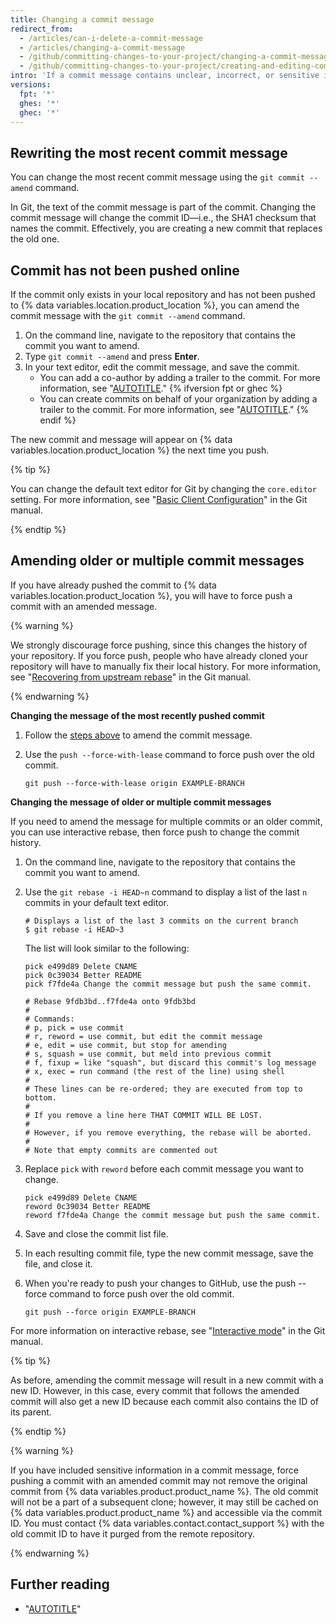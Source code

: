 ```yaml
---
title: Changing a commit message
redirect_from:
  - /articles/can-i-delete-a-commit-message
  - /articles/changing-a-commit-message
  - /github/committing-changes-to-your-project/changing-a-commit-message
  - /github/committing-changes-to-your-project/creating-and-editing-commits/changing-a-commit-message
intro: 'If a commit message contains unclear, incorrect, or sensitive information, you can amend it locally and push a new commit with a new message to {% data variables.product.product_name %}. You can also change a commit message to add missing information.'
versions:
  fpt: '*'
  ghes: '*'
  ghec: '*'
---
```

## Rewriting the most recent commit message

You can change the most recent commit message using the `git commit --amend` command.

In Git, the text of the commit message is part of the commit. Changing the commit message will change the commit ID—i.e., the SHA1 checksum that names the commit. Effectively, you are creating a new commit that replaces the old one.

## Commit has not been pushed online

If the commit only exists in your local repository and has not been pushed to {% data variables.location.product_location %}, you can amend the commit message with the `git commit --amend` command.

1. On the command line, navigate to the repository that contains the commit you want to amend.
1. Type `git commit --amend` and press **Enter**.
1. In your text editor, edit the commit message, and save the commit.
    - You can add a co-author by adding a trailer to the commit. For more information, see "[AUTOTITLE](/pull-requests/committing-changes-to-your-project/creating-and-editing-commits/creating-a-commit-with-multiple-authors)."
{% ifversion fpt or ghec %}
    - You can create commits on behalf of your organization by adding a trailer to the commit. For more information, see "[AUTOTITLE](/pull-requests/committing-changes-to-your-project/creating-and-editing-commits/creating-a-commit-on-behalf-of-an-organization)."
{% endif %}

The new commit and message will appear on {% data variables.location.product_location %} the next time you push.

{% tip %}

You can change the default text editor for Git by changing the `core.editor` setting. For more information, see "[Basic Client Configuration](https://git-scm.com/book/en/Customizing-Git-Git-Configuration#_basic_client_configuration)" in the Git manual.

{% endtip %}

## Amending older or multiple commit messages

If you have already pushed the commit to {% data variables.location.product_location %}, you will have to force push a commit with an amended message.

{% warning %}

We strongly discourage force pushing, since this changes the history of your repository. If you force push, people who have already cloned your repository will have to manually fix their local history. For more information, see "[Recovering from upstream rebase](https://git-scm.com/docs/git-rebase#_recovering_from_upstream_rebase)" in the Git manual.

{% endwarning %}

**Changing the message of the most recently pushed commit**

1. Follow the [steps above](/pull-requests/committing-changes-to-your-project/creating-and-editing-commits/changing-a-commit-message#commit-has-not-been-pushed-online) to amend the commit message.
1. Use the `push --force-with-lease` command to force push over the old commit.

   ```shell
   git push --force-with-lease origin EXAMPLE-BRANCH
   ```

**Changing the message of older or multiple commit messages**

If you need to amend the message for multiple commits or an older commit, you can use interactive rebase, then force push to change the commit history.

1. On the command line, navigate to the repository that contains the commit you want to amend.
1. Use the `git rebase -i HEAD~n` command to display a list of the last `n` commits in your default text editor.

   ```shell
   # Displays a list of the last 3 commits on the current branch
   $ git rebase -i HEAD~3
   ```

   The list will look similar to the following:

   ```shell
   pick e499d89 Delete CNAME
   pick 0c39034 Better README
   pick f7fde4a Change the commit message but push the same commit.

   # Rebase 9fdb3bd..f7fde4a onto 9fdb3bd
   #
   # Commands:
   # p, pick = use commit
   # r, reword = use commit, but edit the commit message
   # e, edit = use commit, but stop for amending
   # s, squash = use commit, but meld into previous commit
   # f, fixup = like "squash", but discard this commit's log message
   # x, exec = run command (the rest of the line) using shell
   #
   # These lines can be re-ordered; they are executed from top to bottom.
   #
   # If you remove a line here THAT COMMIT WILL BE LOST.
   #
   # However, if you remove everything, the rebase will be aborted.
   #
   # Note that empty commits are commented out
   ```

1. Replace `pick` with `reword` before each commit message you want to change.

   ```shell
   pick e499d89 Delete CNAME
   reword 0c39034 Better README
   reword f7fde4a Change the commit message but push the same commit.
   ```

1. Save and close the commit list file.
1. In each resulting commit file, type the new commit message, save the file, and close it.
1. When you're ready to push your changes to GitHub, use the push --force command to force push over the old commit.

   ```shell
   git push --force origin EXAMPLE-BRANCH
   ```

For more information on interactive rebase, see "[Interactive mode](https://git-scm.com/docs/git-rebase#_interactive_mode)" in the Git manual.

{% tip %}

As before, amending the commit message will result in a new commit with a new ID. However, in this case, every commit that follows the amended commit will also get a new ID because each commit also contains the ID of its parent.

{% endtip %}

{% warning %}

If you have included sensitive information in a commit message, force pushing a commit with an amended commit may not remove the original commit from {% data variables.product.product_name %}. The old commit will not be a part of a subsequent clone; however, it may still be cached on {% data variables.product.product_name %} and accessible via the commit ID. You must contact {% data variables.contact.contact_support %} with the old commit ID to have it purged from the remote repository.

{% endwarning %}

## Further reading

- "[AUTOTITLE](/authentication/managing-commit-signature-verification/signing-commits)"
